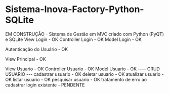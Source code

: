 # Sistema-Inova-Factory-Python-SQLite
EM CONSTRUÇÃO - Sistema de Gestão em MVC criado com Python (PyQT) e SQLite
View Login - OK
Controller Login - OK
Model Login - OK

Autenticação do Usuário - OK

View Principal - OK

View Usuario - OK
Controller Usuario - OK
Model Usuario - OK
---- CRUD USUARIO ---
cadastrar usuario - OK
deletar usuario - OK
atualizar usuario - OK
listar usuario - OK
pesquisar usuario - OK
tratamento de erro ao cadastrar login existente - PENDENTE
